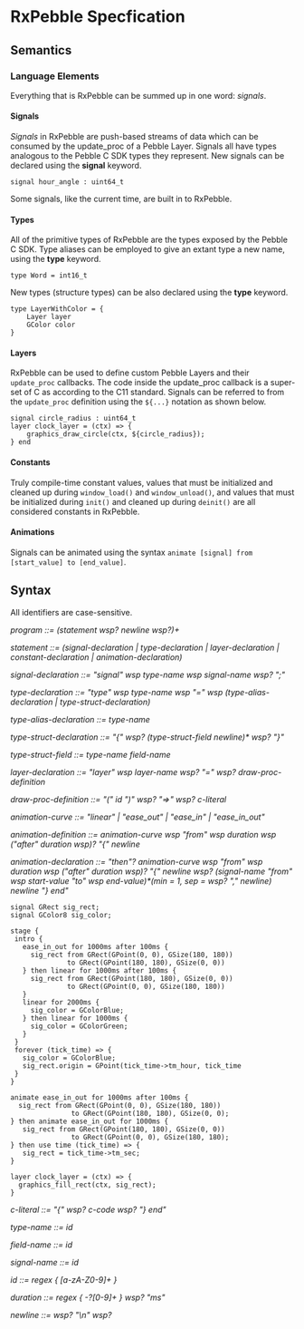 # RxPebble Specfication

## Semantics

### Language Elements
Everything that is RxPebble can be summed up in one word: _signals_.

#### Signals
_Signals_ in RxPebble are push-based streams of data which can be consumed by the update_proc of a Pebble Layer. Signals all have types analogous to the Pebble C SDK types they represent. New signals can be declared using the __signal__ keyword.

```
signal hour_angle : uint64_t
```

Some signals, like the current time, are built in to RxPebble.

#### Types
All of the primitive types of RxPebble are the types exposed by the Pebble C SDK. Type aliases can be employed to give an extant type a new name, using the __type__ keyword.

```
type Word = int16_t
```

New types (structure types) can be also declared using the __type__ keyword.

```
type LayerWithColor = {
	Layer layer
	GColor color
}
```

#### Layers
RxPebble can be used to define custom Pebble Layers and their `update_proc` callbacks. The code inside the update_proc callback is a super-set of C as according to the C11 standard. Signals can be referred to from the `update_proc` definition using the `${...}` notation as shown below. 

```
signal circle_radius : uint64_t
layer clock_layer = (ctx) => {
	graphics_draw_circle(ctx, ${circle_radius});
} end
```

#### Constants
Truly compile-time constant values, values that must be initialized and cleaned up during `window_load()` and `window_unload()`, and values that must be initialized during `init()` and cleaned up during `deinit()` are all considered constants in RxPebble.

#### Animations
Signals can be animated using the syntax `animate [signal] from [start_value] to [end_value]`.

## Syntax

All identifiers are case-sensitive.

 _program ::= (statement wsp? newline wsp?)+_
   
 _statement ::= (signal-declaration | type-declaration | layer-declaration | constant-declaration | animation-declaration)_
 
 _signal-declaration ::= "signal" wsp type-name wsp signal-name wsp? ";"_
 
 _type-declaration ::= "type" wsp type-name wsp "=" wsp (type-alias-declaration | type-struct-declaration)_
 
 _type-alias-declaration ::= type-name_
 
 _type-struct-declaration ::= "{" wsp? (type-struct-field newline)* wsp? "}"_
 
 _type-struct-field ::= type-name field-name_
 
 _layer-declaration ::= "layer" wsp layer-name wsp? "=" wsp? draw-proc-definition_
 
 _draw-proc-definition ::= "(" id ")" wsp? "=>" wsp? c-literal_
 
 _animation-curve ::= "linear" | "ease\_out" | "ease\_in" | "ease\_in\_out"_
 
 _animation-definition ::= animation-curve wsp "from" wsp duration wsp ("after" duration wsp)? "{" newline_
 
 _animation-declaration ::= "then"? animation-curve wsp "from" wsp duration wsp ("after" duration wsp)? "{" newline wsp? (signal-name "from" wsp start-value "to" wsp end-value)*(min = 1, sep = wsp? "," newline) newline "} end"_
 
 ```
 signal GRect sig_rect;
 signal GColor8 sig_color;
 
stage {
  intro {
    ease_in_out for 1000ms after 100ms {
      sig_rect from GRect(GPoint(0, 0), GSize(180, 180))
               to GRect(GPoint(180, 180), GSize(0, 0))
    } then linear for 1000ms after 100ms {
      sig_rect from GRect(GPoint(180, 180), GSize(0, 0))
               to GRect(GPoint(0, 0), GSize(180, 180))
    }
    linear for 2000ms {
      sig_color = GColorBlue;
    } then linear for 1000ms {
      sig_color = GColorGreen;
    }
  }
  forever (tick_time) => {
  	sig_color = GColorBlue;
  	sig_rect.origin = GPoint(tick_time->tm_hour, tick_time
  }
}
 
 animate ease_in_out for 1000ms after 100ms {
   sig_rect from GRect(GPoint(0, 0), GSize(180, 180))
   				to GRect(GPoint(180, 180), GSize(0, 0);
 } then animate ease_in_out for 1000ms {
 	sig_rect from GRect(GPoint(180, 180), GSize(0, 0))
 				to GRect(GPoint(0, 0), GSize(180, 180);
 } then use time (tick_time) => {
 	sig_rect = tick_time->tm_sec;
 }
 
 layer clock_layer = (ctx) => {
   graphics_fill_rect(ctx, sig_rect);
 }
 ```
 
 _c-literal ::= "{" wsp? c-code wsp? "} end"_
 
 _type-name ::= id_
 
 _field-name ::= id_
 
 _signal-name ::= id_
 
 _id ::= regex { [a-zA-Z0-9]+ }_
 
 _duration ::= regex { -?[0-9]+ } wsp? "ms"_
 
 _newline ::= wsp? "\n" wsp?_